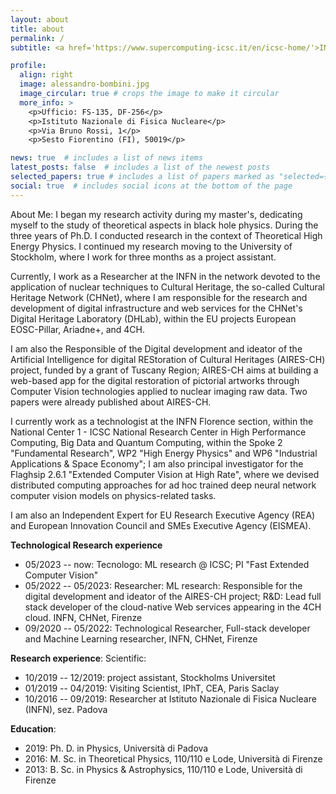 ```yaml
---
layout: about
title: about
permalink: /
subtitle: <a href='https://www.supercomputing-icsc.it/en/icsc-home/'>INFN & ICSC - National Research Centre for High Performance Computing, Big Data and Quantum Computing</a>

profile:
  align: right
  image: alessandro-bombini.jpg
  image_circular: true # crops the image to make it circular
  more_info: >
    <p>Ufficio: FS-135, DF-256</p>
    <p>Istituto Nazionale di Fisica Nucleare</p>
    <p>Via Bruno Rossi, 1</p>
    <p>Sesto Fiorentino (FI), 50019</p>

news: true  # includes a list of news items
latest_posts: false  # includes a list of the newest posts
selected_papers: true # includes a list of papers marked as "selected={true}"
social: true  # includes social icons at the bottom of the page
---
```


About Me: 
I began my research activity during my master's, dedicating myself to the study of theoretical aspects in black hole physics. During the three years of Ph.D. I conducted research in the context of Theoretical High Energy Physics. I continued my research moving to the University of Stockholm, where I work for three months as a project assistant.

Currently, I work as a Researcher at the INFN in the network devoted to the application of nuclear techniques to Cultural Heritage, the so-called Cultural Heritage Network (CHNet), where I am responsible for the research and development of digital infrastructure and web services for the CHNet's Digital Heritage Laboratory (DHLab), within the EU projects European EOSC-Pillar, Ariadne+, and 4CH.

I am also the Responsible of the Digital development and ideator of the Artificial Intelligence for digital REStoration of Cultural Heritages (AIRES-CH) project, funded by a grant of Tuscany Region; AIRES-CH aims at building a web-based app for the digital restoration of pictorial artworks through Computer Vision technologies applied to nuclear imaging raw data. Two papers were already published about AIRES-CH.

I currently work as a technologist at the INFN Florence section, within the National Center 1 - ICSC National Research Center in High Performance Computing, Big Data and Quantum Computing, within the Spoke 2 "Fundamental Research", WP2 "High Energy Physics" and WP6 "Industrial Applications & Space Economy"; I am also principal investigator for the Flaghsip 2.6.1 "Extended Computer Vision at High Rate", where we devised distributed computing approaches for ad hoc trained deep neural network computer vision models on physics-related tasks. 

I am also an Independent Expert for EU Research Executive Agency (REA) and European Innovation Council and SMEs Executive Agency (EISMEA).

**Technological Research experience**
- 05/2023 -- now: Tecnologo: ML research @ ICSC; PI "Fast Extended Computer Vision" 
- 05/2022 -- 05/2023: Researcher: ML research: Responsible for the digital development and ideator of the AIRES-CH project; R&D: Lead full stack developer of the cloud-native Web services appearing in the 4CH cloud. INFN, CHNet, Firenze
- 09/2020 -- 05/2022: Technological Researcher, Full-stack developer and Machine Learning researcher, INFN, CHNet, Firenze

**Research experience**:
Scientific:
- 10/2019 -- 12/2019: project assistant, Stockholms Universitet
- 01/2019 -- 04/2019: Visiting Scientist, IPhT, CEA, Paris Saclay
- 10/2016 -- 09/2019: Researcher at Istituto Nazionale di Fisica Nucleare (INFN), sez. Padova

**Education**:
- 2019: Ph. D. in Physics, Università di Padova
- 2016: M. Sc. in Theoretical Physics, 110/110 e Lode, Università di Firenze
- 2013: B. Sc. in Physics & Astrophysics, 110/110 e Lode, Università di Firenze